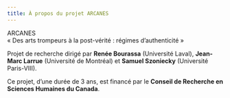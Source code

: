 ```yaml
---
title: À propos du projet ARCANES
---
```


ARCANES  
« Des arts trompeurs à la post-vérité : régimes d’authenticité »

Projet de recherche dirigé par **Renée Bourassa** (Université Laval), **Jean-Marc Larrue** (Université de Montréal) et **Samuel Szoniecky** (Université Paris-VIII).

Ce projet, d’une durée de 3 ans, est financé par le **Conseil de Recherche en Sciences Humaines du Canada**.
